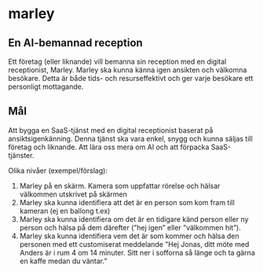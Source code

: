 # marley

## En AI-bemannad reception

Ett företag (eller liknande) vill bemanna sin reception med en digital receptionist, Marley. Marley ska kunna känna igen ansikten och välkomna besökare. Detta är både tids- och resurseffektivt och ger varje besökare ett personligt mottagande.

## Mål

Att bygga en SaaS-tjänst med en digital receptionist baserat på ansiktsigenkänning. Denna tjänst ska vara enkel, snygg och kunna säljas till företag och liknande.
Att lära oss mera om AI och att förpacka SaaS-tjänster.

Olika nivåer (exempel/förslag):

1. Marley på en skärm. Kamera som uppfattar rörelse och hälsar välkommen utskrivet på skärmen
2. Marley ska kunna identifiera att det är en person som kom fram till kameran (ej en ballong t.ex)
3. Marley ska kunna identifiera om det är en tidigare känd person eller ny person och hälsa på dem därefter (”hej igen” eller ”välkommen hit”).
4. Marley ska kunna identifiera vem det är som kommer och hälsa den personen med ett customiserat meddelande ”Hej Jonas, ditt möte med Anders är i rum 4 om 14 minuter. Sitt ner i sofforna så länge och ta gärna en kaffe medan du väntar.”

